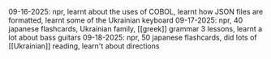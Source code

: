 09-16-2025: npr, learnt about the uses of COBOL, learnt how JSON files are formatted, learnt some of the Ukrainian keyboard
09-17-2025: npr, 40 japanese flashcards, Ukrainian family, [[greek]] grammar 3 lessons, learnt a lot about bass guitars
09-18-2025: npr, 50 japanese flashcards, did lots of [[Ukrainian]] reading, learn't about directions